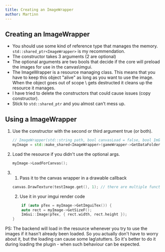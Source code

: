 ```yaml
---
title: Creating an ImageWrapper
author: Martinn
---
```


## Creating an ImageWrapper
* You should use some kind of reference type that manages the memory. `std::shared_ptr<ImageWrapper>` is my recommendation.
* The constructor takes 3 arguments (2 are optional)
* The optional arguments are two bools that decide if the core will preload the images for use in the canvas\imgui.
* The ImageWrapper is a resource managing class. This means that you have to keep this object "alive" as long as you want to use the image. When the object goes out of scope \ gets destructed it cleans up the resource it manages.
* I have tried to delete the constructors that could cause issues (copy constructor).
* Stick to `std::shared_ptr` and you almost can't mess up.


## Using a ImageWrapper
 1. Use the constructor with the second or third argument true (or both).
    ```cpp
    // ImageWrapper(std::string path, bool canvasLoad = false, bool ImGuiLoad = false);
    myImage = std::make_shared<ImageWrapper>(gameWrapper->GetDataFolder() / "MyPluginFolder" / "MyImage.png", true, true);
    ```

2. Load the resource if you didn't use the optional args.
    ```cpp
    myImage->LoadForCanvas();
    ```

3.
    1. Pass it to the canvas wrapper in a drawable callback
    ```cpp
    canvas.DrawTexture(testImage.get(), 1); // there are multiple functions in the canvaswrapper that accept ImageWrapper*
    ```

    2. Use it in your imgui render code
    ```cpp
        if (auto pTex = myImage->GetImguiTex()) {
        auto rect = myImage->GetSizeF();
        ImGui::Image(pTex, { rect.width, rect.height });
    }
    ```


PS:
The backend will load in the resource whenever you try to use the images if it hasn't already been loaded. So you actually don't have to worry about it, but the loading can cause some lag\stutters.
So it's better to do it during loading the plugin -  when such behaviour can be expected.